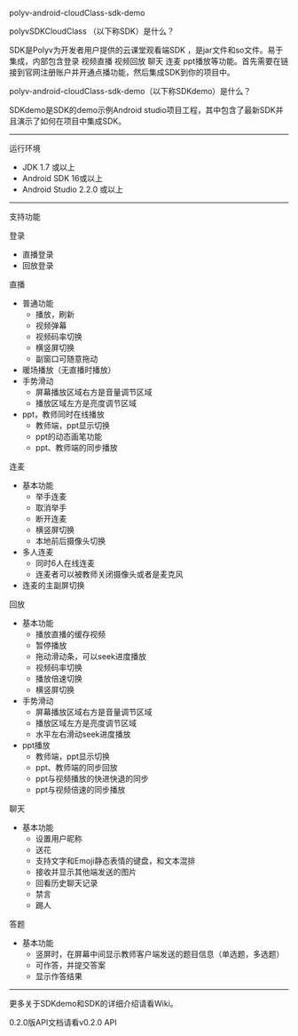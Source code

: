 polyv-android-cloudClass-sdk-demo





polyvSDKCloudClass （以下称SDK）是什么？

SDK是Polyv为开发者用户提供的云课堂观看端SDK ，是jar文件和so文件。易于集成，内部包含登录 视频直播  视频回放   聊天  连麦 ppt播放等功能。首先需要在链接到官网注册账户并开通点播功能，然后集成SDK到你的项目中。

polyv-android-cloudClass-sdk-demo（以下称SDKdemo）是什么？

SDKdemo是SDK的demo示例Android studio项目工程，其中包含了最新SDK并且演示了如何在项目中集成SDK。

---

运行环境

- JDK 1.7 或以上
- Android SDK 16或以上
- Android Studio 2.2.0 或以上

---

支持功能

登录

- 直播登录
- 回放登录

直播

- 普通功能
  - 播放，刷新
  - 视频弹幕
  - 视频码率切换
  - 横竖屏切换
  - 副窗口可随意拖动
- 暖场播放（无直播时播放）
- 手势滑动
  - 屏幕播放区域右方是音量调节区域
  - 播放区域左方是亮度调节区域
- ppt，教师同时在线播放
  - 教师端，ppt显示切换
  - ppt的动态画笔功能
  - ppt、教师端的同步播放

连麦

- 基本功能
  - 举手连麦
  - 取消举手
  - 断开连麦
  - 横竖屏切换
  - 本地前后摄像头切换
- 多人连麦
  - 同时6人在线连麦
  - 连麦者可以被教师关闭摄像头或者是麦克风
- 连麦的主副屏切换

回放

- 基本功能
  - 播放直播的缓存视频
  - 暂停播放
  - 拖动滑动条，可以seek进度播放
  - 视频码率切换
  - 播放倍速切换
  - 横竖屏切换
- 手势滑动
  - 屏幕播放区域右方是音量调节区域
  - 播放区域左方是亮度调节区域
  - 水平左右滑动seek进度播放
- ppt播放
  - 教师端，ppt显示切换
  - ppt、教师端的同步回放
  - ppt与视频播放的快进快退的同步
  - ppt与视频倍速的同步播放

聊天

- 基本功能
  - 设置用户昵称
  - 送花
  - 支持文字和Emoji静态表情的键盘，和文本混排
  - 接收并显示其他端发送的图片
  - 回看历史聊天记录
  - 禁言
  - 踢人

答题

- 基本功能
  - 竖屏时，在屏幕中间显示教师客户端发送的题目信息（单选题，多选题）
  - 可作答，并提交答案
  - 显示作答结果



---

更多关于SDKdemo和SDK的详细介绍请看Wiki。

0.2.0版API文档请看v0.2.0 API
